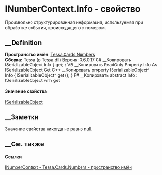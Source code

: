 # INumberContext.Info - свойство
Произвольно структурированная информация, используемая при обработке события,
происходящего с номером.
## __Definition
 **Пространство имён:** [Tessa.Cards.Numbers](N_Tessa_Cards_Numbers.htm)  
 **Сборка:** Tessa (в Tessa.dll) Версия: 3.6.0.17
C# __Копировать
    ISerializableObject Info { get; }
VB __Копировать
     ReadOnly Property Info As ISerializableObject
    	Get
C++ __Копировать
    property ISerializableObject^ Info {
    	ISerializableObject^ get ();
    }
F# __Копировать
     abstract Info : ISerializableObject with get
#### Значение свойства
[ISerializableObject](T_Tessa_Platform_Storage_ISerializableObject.htm)
##  __Заметки
Значение свойства никогда не равно null.
## __См. также
#### Ссылки
[INumberContext - ](T_Tessa_Cards_Numbers_INumberContext.htm)
[Tessa.Cards.Numbers - пространство имён](N_Tessa_Cards_Numbers.htm)
